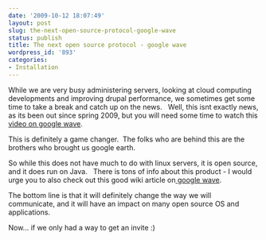 ```yaml
---
date: '2009-10-12 18:07:49'
layout: post
slug: the-next-open-source-protocol-google-wave
status: publish
title: The next open source protocol - google wave
wordpress_id: '893'
categories:
- Installation
---
```


While we are very busy administering servers, looking at cloud computing developments and improving drupal performance, we sometimes get some time to take a break and catch up on the news.   Well, this isnt exactly news, as its been out since spring 2009, but you will need some time to watch this[ video on google wave](http://wave.google.com/help/wave/about.html#video).



This is definitely a game changer.  The folks who are behind this are the brothers who brought us google earth.

So while this does not have much to do with linux servers, it is open source, and it does run on Java.   There is tons of info about this product - I would urge you to also check out this good wiki article on[ google wave](http://en.wikipedia.org/wiki/Google_Wave).

The bottom line is that it will definitely change the way we will communicate, and it will have an impact on many open source OS and applications.

Now... if we only had a way to get an invite :)
